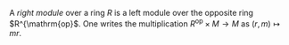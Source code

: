 A *right module* over a ring $R$ is a left module over the opposite ring $R^{\mathrm{op}$. One writes the multiplication $R^{\mathrm{op}} \times M \to M$ as $(r, m) \mapsto mr$.
